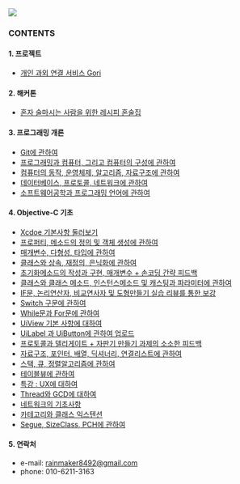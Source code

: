<img src="https://github.com/gelb2/iOS-Dev-School-in-Fastcampus/blob/master/이미지%20전용%20폴더/TitleJee.png"/>

### CONTENTS
#### 1. 프로젝트
  - [개인 과외 연결 서비스 Gori]

#### 2. 해커톤
  - [혼자 술마시는 사람을 위한 레시피 혼술집]

#### 3. 프로그래밍 개론
  - [Git에 관하여]
  - [프로그래밍과 컴퓨터, 그리고 컴퓨터의 구성에 관하여]
  - [컴퓨터의 동작, 운영체제, 알고리즘, 자료구조에 관하여]
  - [데이터베이스, 프로토콜, 네트워크에 관하여]
  - [소프트웨어공학과 프로그래밍 언어에 관하여]

#### 4. Objective-C 기초
  - [Xcdoe 기본사항 둘러보기]
  - [프로퍼티, 메소드의 정의 및 객체 생성에 관하여]
  - [매개변수, 다형성, 타입에 관하여]
  - [클래스와 상속, 재정의, 은닉화에 관하여]
  - [초기화메소드의 작성과 구현, 매개변수 + 손코딩 간략 피드백]
  - [클래스와 클래스 메소드, 인스턴스메소드 및 캐스팅과 파라미터에 관하여]
  - [IF문, 논리연산자, 비교연사자 및 도형만들기 실습 리뷰를 통한 보강]
  - [Switch 구문에 관하여]
  - [While문과 For문에 관하여]
  - [UiView 기본 사항에 대하여]
  - [UiLabel 과 UiButton에 관하여 업로드]
  - [프로토콜과 델리게이트 + 자판기 만들기 과제의 소소한 피드백]
  - [자료구조, 포인터, 배열, 딕셔너리, 연결리스트에 관하여]
  - [스택, 큐, 정렬알고리즘에 관하여]
  - [테이블뷰에 관하여]
  - [특강 : UX에 대하여]
  - [Thread와 GCD에 대하여]
  - [네트워크의 기초사항]
  - [카테고리와 클래스 익스텐션]
  - [Segue, SizeClass, PCH에 관하여]

  
#### 5. 연락처
  - e-mail: rainmaker8492@gmail.com
  - phone: 010-6211-3163

[개인 과외 연결 서비스 Gori]: <https://github.com/fornew21c/Gori>
[혼자 술마시는 사람을 위한 레시피 혼술집]: <https://github.com/draupnir45/honsulzip>
[Git에 관하여]: <https://github.com/gelb2/iOS-Dev-School-in-Fastcampus/commit/ea968957fae8db9ebe2e3ee41752a398efc12667>
[프로그래밍과 컴퓨터, 그리고 컴퓨터의 구성에 관하여]: <https://github.com/gelb2/iOS-Dev-School-in-Fastcampus/tree/master/20170110>
[컴퓨터의 동작, 운영체제, 알고리즘, 자료구조에 관하여]: <https://github.com/gelb2/iOS-Dev-School-in-Fastcampus/tree/master/20170111>
[데이터베이스, 프로토콜, 네트워크에 관하여]: <https://github.com/gelb2/iOS-Dev-School-in-Fastcampus/commit/82a24a4ae8bc83dec76a28affd251468cf933510>
[소프트웨어공학과 프로그래밍 언어에 관하여]: <https://github.com/gelb2/iOS-Dev-School-in-Fastcampus/tree/master/20170113>
[Xcdoe 기본사항 둘러보기]: <https://github.com/gelb2/iOS-Dev-School-in-Fastcampus/tree/master/20170116>
[프로퍼티, 메소드의 정의 및 객체 생성에 관하여]: <https://github.com/gelb2/iOS-Dev-School-in-Fastcampus/tree/master/20170117>
[매개변수, 다형성, 타입에 관하여]: <https://github.com/gelb2/iOS-Dev-School-in-Fastcampus/tree/master/20170118>
[클래스와 상속, 재정의, 은닉화에 관하여]: <https://github.com/gelb2/iOS-Dev-School-in-Fastcampus/tree/master/20170119>
[초기화메소드의 작성과 구현, 매개변수 + 손코딩 간략 피드백]: <https://github.com/gelb2/iOS-Dev-School-in-Fastcampus/tree/master/20170120>
[클래스와 클래스 메소드, 인스턴스메소드 및 캐스팅과 파라미터에 관하여]: <https://github.com/gelb2/iOS-Dev-School-in-Fastcampus/tree/master/20170123>
[IF문, 논리연산자, 비교연사자 및 도형만들기 실습 리뷰를 통한 보강]: <https://github.com/gelb2/iOS-Dev-School-in-Fastcampus/tree/master/20170124>
[Switch 구문에 관하여]: <https://github.com/gelb2/iOS-Dev-School-in-Fastcampus/tree/master/20170131>
[While문과 For문에 관하여]: <https://github.com/gelb2/iOS-Dev-School-in-Fastcampus/tree/master/20170201>
[UiView 기본 사항에 대하여]: <https://github.com/gelb2/iOS-Dev-School-in-Fastcampus/tree/master/20170202>
[UiLabel 과 UiButton에 관하여 업로드]: <https://github.com/gelb2/iOS-Dev-School-in-Fastcampus/tree/master/20170203>
[프로토콜과 델리게이트 + 자판기 만들기 과제의 소소한 피드백]: <https://github.com/gelb2/iOS-Dev-School-in-Fastcampus/tree/master/20170206>
[자료구조, 포인터, 배열, 딕셔너리, 연결리스트에 관하여]: <https://github.com/gelb2/iOS-Dev-School-in-Fastcampus/tree/master/20170208>
[스택, 큐, 정렬알고리즘에 관하여]: <https://github.com/gelb2/iOS-Dev-School-in-Fastcampus/tree/master/20170209>
[테이블뷰에 관하여]: <https://github.com/gelb2/iOS-Dev-School-in-Fastcampus/tree/master/20170215>
[특강 : UX에 대하여]: <https://github.com/gelb2/iOS-Dev-School-in-Fastcampus/tree/master/20170217>
[Thread와 GCD에 대하여]: <https://github.com/gelb2/iOS-Dev-School-in-Fastcampus/tree/master/20170313>
[네트워크의 기초사항]: <https://github.com/gelb2/iOS-Dev-School-in-Fastcampus/tree/master/20170315>
[카테고리와 클래스 익스텐션]: <https://github.com/gelb2/iOS-Dev-School-in-Fastcampus/tree/master/20170320>
[Segue, SizeClass, PCH에 관하여]: <https://github.com/gelb2/iOS-Dev-School-in-Fastcampus/tree/master/20170324>